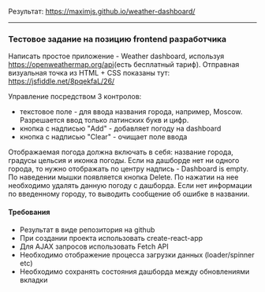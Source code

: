 Результат:  https://maximjs.github.io/weather-dashboard/

***

### Тестовое задание на позицию frontend разработчика

Написать простое приложение - Weather dashboard, используя
https://openweathermap.org/api ​(есть бесплатный тариф).
Отправная визуальная точка из HTML + CSS показаны тут:
https://jsfiddle.net/8pqekfaL/26/

Управление посредством 3 контролов:
  * текстовое поле - для ввода названия города, например, Moscow. Разрешается ввод только латинских букв и цифр.
  * кнопка с надписью "Add" - добавляет погоду на dashboard
  * кнопка с надписью "Clear" - очищает поле ввода

Отображаемая погода должна включать в себя: название города, градусы цельсия и иконка погоды.
Если на дашборде нет ни одного города, то нужно отображать по центру надпись - Dashboard is empty.
По наведении мышки появляется кнопка Delete. По нажатии на нее необходимо удалять данную погоду с дашборда.
Если нет информации по введенному городу, то выводить сообщение об ошибке в названии.

#### Требования
  * Результат в виде репозитория на github
  * При создании проекта использовать​ create-react-app
  * Для AJAX запросов использовать Fetch API
  * Необходимо отображение процесса загрузки данных (loader/spinner etc)
  * Необходимо сохранять состояния дашборда между обновлениями вкладки
